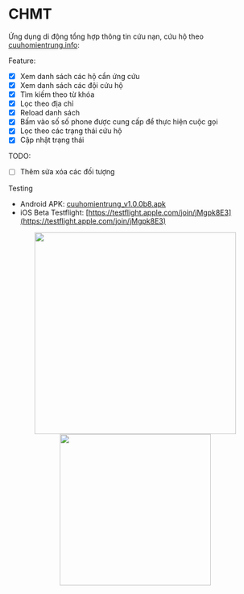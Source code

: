 # CHMT

Ứng dụng di động tổng hợp thông tin cứu nạn, cứu hộ theo [cuuhomientrung.info](cuuhomientrung.info):

Feature:
- [x] Xem danh sách các hộ cần ứng cứu
- [x] Xem danh sách các đội cứu hộ
- [x] Tìm kiếm theo từ khóa
- [x] Lọc theo địa chỉ
- [x] Reload danh sách
- [x] Bấm vào số số phone được cung cấp để thực hiện cuộc gọi
- [x] Lọc theo các trạng thái cứu hộ
- [x] Cập nhật trạng thái

TODO:
- [ ] Thêm sửa xóa các đối tượng

Testing
- Android APK: [cuuhomientrung_v1.0.0b8.apk](https://github.com/docbohanh/cuuhomientrung/releases/download/v1.0.0b8/app.apk)
- iOS Beta Testflight: [https://testflight.apple.com/join/jMgpk8E3](https://testflight.apple.com/join/jMgpk8E3)

 <p align="center">
  <img src="https://user-images.githubusercontent.com/5656118/96705319-50c98f00-13bf-11eb-88a7-bcf7c146f3aa.png" width="400" >
  <img src="https://user-images.githubusercontent.com/5656118/96705371-650d8c00-13bf-11eb-9c1f-67bec556c351.png" width="300" >
</p>